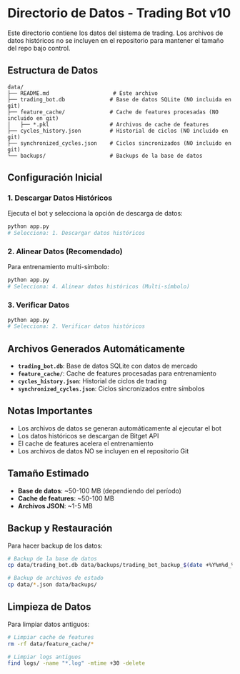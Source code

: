 # Directorio de Datos - Trading Bot v10

Este directorio contiene los datos del sistema de trading. Los archivos de datos históricos no se incluyen en el repositorio para mantener el tamaño del repo bajo control.

## Estructura de Datos

```
data/
├── README.md                    # Este archivo
├── trading_bot.db              # Base de datos SQLite (NO incluida en git)
├── feature_cache/              # Cache de features procesadas (NO incluido en git)
│   ├── *.pkl                   # Archivos de cache de features
├── cycles_history.json         # Historial de ciclos (NO incluido en git)
├── synchronized_cycles.json    # Ciclos sincronizados (NO incluido en git)
└── backups/                    # Backups de la base de datos
```

## Configuración Inicial

### 1. Descargar Datos Históricos
Ejecuta el bot y selecciona la opción de descarga de datos:

```bash
python app.py
# Selecciona: 1. Descargar datos históricos
```

### 2. Alinear Datos (Recomendado)
Para entrenamiento multi-símbolo:

```bash
python app.py
# Selecciona: 4. Alinear datos históricos (Multi-símbolo)
```

### 3. Verificar Datos
```bash
python app.py
# Selecciona: 2. Verificar datos históricos
```

## Archivos Generados Automáticamente

- **`trading_bot.db`**: Base de datos SQLite con datos de mercado
- **`feature_cache/`**: Cache de features procesadas para entrenamiento
- **`cycles_history.json`**: Historial de ciclos de trading
- **`synchronized_cycles.json`**: Ciclos sincronizados entre símbolos

## Notas Importantes

- Los archivos de datos se generan automáticamente al ejecutar el bot
- Los datos históricos se descargan de Bitget API
- El cache de features acelera el entrenamiento
- Los archivos de datos NO se incluyen en el repositorio Git

## Tamaño Estimado

- **Base de datos**: ~50-100 MB (dependiendo del período)
- **Cache de features**: ~50-100 MB
- **Archivos JSON**: ~1-5 MB

## Backup y Restauración

Para hacer backup de los datos:

```bash
# Backup de la base de datos
cp data/trading_bot.db data/backups/trading_bot_backup_$(date +%Y%m%d_%H%M%S).db

# Backup de archivos de estado
cp data/*.json data/backups/
```

## Limpieza de Datos

Para limpiar datos antiguos:

```bash
# Limpiar cache de features
rm -rf data/feature_cache/*

# Limpiar logs antiguos
find logs/ -name "*.log" -mtime +30 -delete
```